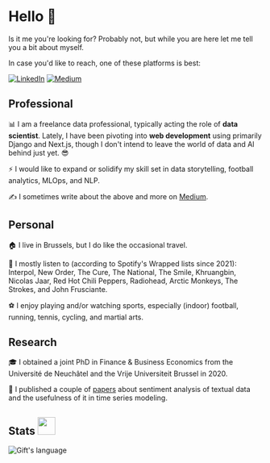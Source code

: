 # Hello 👋

Is it me you're looking for? Probably not, but while you are here let me tell you a bit about myself.

In case you'd like to reach, one of these platforms is best:
<p>
<a href="https://www.linkedin.com/in/sam-borms" target="_blank"><img alt="LinkedIn" src="https://img.shields.io/badge/linkedin-%230077B5.svg?&style=for-the-badge&logo=linkedin&logoColor=white" /></a>
<a href="https://medium.com/@sborms" target="_blank"><img alt="Medium" src="https://img.shields.io/badge/medium-%2312100E.svg?&style=for-the-badge&logo=medium&logoColor=white" /></a>
</p>

## Professional

📊 I am a freelance data professional, typically acting the role of **data scientist**. Lately, I have been pivoting into **web development** using primarily Django and Next.js, though I don't intend to leave the world of data and AI behind just yet. 😎

⚡ I would like to expand or solidify my skill set in data storytelling, football analytics, MLOps, and NLP.

✍️ I sometimes write about the above and more on [Medium](https://medium.com/@sborms).

## Personal

🏠 I live in Brussels, but I do like the occasional travel.

🎸 I mostly listen to (according to Spotify's Wrapped lists since 2021): Interpol, New Order, The Cure, The National, The Smile, Khruangbin, Nicolas Jaar, Red Hot Chili Peppers, Radiohead, Arctic Monkeys, The Strokes, and John Frusciante.

⚽ I enjoy playing and/or watching sports, especially (indoor) football, running, tennis, cycling, and martial arts.

## Research

🎓 I obtained a joint PhD in Finance & Business Economics from the Université de Neuchâtel and the Vrije Universiteit Brussel in 2020. 

📝 I published a couple of [papers](https://scholar.google.com/citations?user=Bvk7MPoAAAAJ) about sentiment analysis of textual data and the usefulness of it in time series modeling.

<!-- GitHub section -->
## Stats <img src = "https://i.pinimg.com/originals/65/c4/f4/65c4f452571be1261e9c623f7da488ac.gif" width = 35px> 
 
<div>
<!-- <img align="center" src="https://github-readme-streak-stats.herokuapp.com/?user=sborms" alt="Gift's LangStat" height="192px" width="470px"/> -->
<img align="center" src="https://github-readme-stats.vercel.app/api?username=sborms&show_icons=true&locale=en&layout=compact&theme=light" alt="Gift's language"/>
</div>
<!-- GitHub section: END -->

